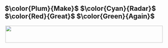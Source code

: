 ##                                                                                         $\color{Plum}{Make}$ $\color{Cyan}{Radar}$ $\color{Red}{Great}$ $\color{Green}{Again}$ 
<div align="center">
    <img src="https://lh4.googleusercontent.com/FzGzKOPMbantncky9Eah8HtUK0YpTe8wWNfC95RIpAM0A2Ze2CPzh_j5JomuB7LpHkDY-YBwu57wjBNCXMQC5Lw=w16383" width="500" height="55"/>
</div>



<!--
**fengzeAltos/fengzeAltos** is a ✨ _special_ ✨ repository because its `README.md` (this file) appears on your GitHub profile.

Here are some ideas to get you started:

- 🔭 I’m currently working on ...
- 🌱 I’m currently learning ...
- 👯 I’m looking to collaborate on ...
- 🤔 I’m looking for help with ...
- 💬 Ask me about ...
- 📫 How to reach me: ...
- 😄 Pronouns: ...
- ⚡ Fun fact: ...
-->
